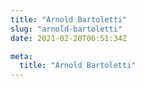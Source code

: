 ```yaml
---
title: "Arnold Bartoletti"
slug: "arnold-bartoletti"
date: 2021-02-20T06:51:34Z

meta:
  title: "Arnold Bartoletti"
---
```


